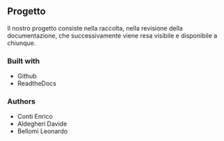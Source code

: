 ## Progetto
Il nostro progetto consiste nella raccolta, nella revisione della documentazione, che successivamente 
viene resa visibile e disponibile a chiunque.
### Built with
- Github
- ReadtheDocs
### Authors
- Conti Enrico
- Aldegheri Davide
- Bellomi Leonardo

